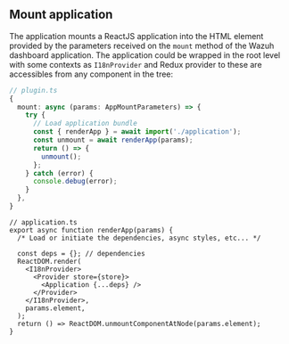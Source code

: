 ## Mount application

The application mounts a ReactJS application into the HTML element provided by the parameters received on the `mount` method of the Wazuh dashboard application. The application could be wrapped in the root level with some contexts as `I18nProvider` and Redux provider to these are accessibles from any component in the tree:

```ts
// plugin.ts
{
  mount: async (params: AppMountParameters) => {
    try {
      // Load application bundle
      const { renderApp } = await import('./application');
      const unmount = await renderApp(params);
      return () => {
        unmount();
      };
    } catch (error) {
      console.debug(error);
    }
  },
}

```

```tsx
// application.ts
export async function renderApp(params) {
  /* Load or initiate the dependencies, async styles, etc... */

  const deps = {}; // dependencies
  ReactDOM.render(
    <I18nProvider>
      <Provider store={store}>
        <Application {...deps} />
      </Provider>
    </I18nProvider>,
    params.element,
  );
  return () => ReactDOM.unmountComponentAtNode(params.element);
}
```
